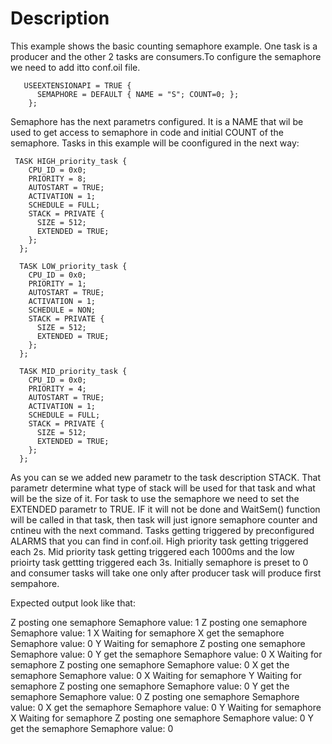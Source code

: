 # Description

This example shows the basic counting semaphore example. One task is a producer and the other 2 tasks are consumers.To configure the semaphore we need to add itto conf.oil file.
```
   USEEXTENSIONAPI = TRUE {
      SEMAPHORE = DEFAULT { NAME = "S"; COUNT=0; };
    };
```
Semaphore has the next parametrs configured. It is a NAME that wil be used to get access to semaphore in code and initial COUNT of the semaphore.
Tasks in this example will be coonfigured in the next way:
```
 TASK HIGH_priority_task {
    CPU_ID = 0x0;
    PRIORITY = 8;
    AUTOSTART = TRUE;
    ACTIVATION = 1;
    SCHEDULE = FULL;
    STACK = PRIVATE {
      SIZE = 512;
      EXTENDED = TRUE;
    };
  };
  
  TASK LOW_priority_task {
    CPU_ID = 0x0;
    PRIORITY = 1;
    AUTOSTART = TRUE;
    ACTIVATION = 1;
    SCHEDULE = NON;
    STACK = PRIVATE {
      SIZE = 512;
      EXTENDED = TRUE;
    };
  };
  
  TASK MID_priority_task {
    CPU_ID = 0x0;
    PRIORITY = 4;
    AUTOSTART = TRUE;
    ACTIVATION = 1;
    SCHEDULE = FULL;
    STACK = PRIVATE {
      SIZE = 512;
      EXTENDED = TRUE;
    };
  };
```
As you can se we added new parametr to the task description STACK. That parametr determine what type of stack will be used for that task and what will be the size of it. For task to use the semaphore we need to set the EXTENDED parametr to TRUE. IF it will not be done and WaitSem() function will be called in that task, then task will just ignore semaphore counter and cntineu with the next command.
Tasks getting triggered by preconfigured ALARMS that you can find in conf.oil. High priority task getting triggered each 2s. Mid priority task getting triggered each 1000ms and the low prioirty task gettting triggered each 3s. Initially semaphore is preset to 0 and consumer tasks will take one only after producer task will produce first sempahore.

Expected output look like that:


 Z posting one semaphore
         Semaphore value: 1
 Z posting one semaphore
         Semaphore value: 1
 X Waiting for semaphore
 X get the semaphore
         Semaphore value: 0
 Y Waiting for semaphore
 Z posting one semaphore
         Semaphore value: 0
 Y get the semaphore
        Semaphore value: 0
 X Waiting for semaphore
 Z posting one semaphore
         Semaphore value: 0
 X get the semaphore
         Semaphore value: 0
 X Waiting for semaphore
 Y Waiting for semaphore
 Z posting one semaphore
         Semaphore value: 0
 Y get the semaphore
        Semaphore value: 0
 Z posting one semaphore
         Semaphore value: 0
 X get the semaphore
         Semaphore value: 0
 Y Waiting for semaphore
 X Waiting for semaphore
 Z posting one semaphore
         Semaphore value: 0
 Y get the semaphore
        Semaphore value: 0
